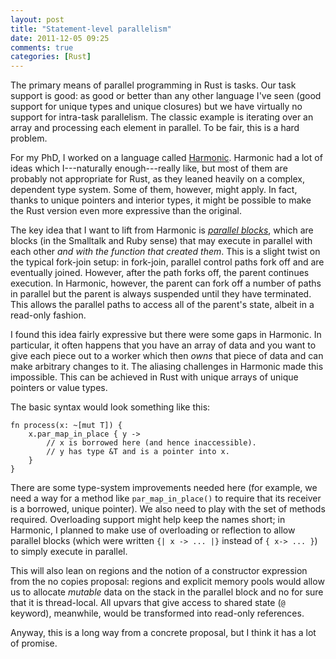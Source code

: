```yaml
---
layout: post
title: "Statement-level parallelism"
date: 2011-12-05 09:25
comments: true
categories: [Rust]
---
```


The primary means of parallel programming in Rust is tasks.  Our task
support is good: as good or better than any other language I've seen
(good support for unique types and unique closures) but we have
virtually no support for intra-task parallelism.  The classic example
is iterating over an array and processing each element in parallel.
To be fair, this is a hard problem.

For my PhD, I worked on a language called
[Harmonic](http://harmonic-lang.org).  Harmonic had a lot of ideas
which I---naturally enough---really like, but most of them are
probably not appropriate for Rust, as they leaned heavily on a
complex, dependent type system.  Some of them, however, might apply.
In fact, thanks to unique pointers and interior types, it might be
possible to make the Rust version even more expressive than the
original.

The key idea that I want to lift from Harmonic is
[*parallel blocks*][parblk], which are blocks (in the Smalltalk and
Ruby sense) that may execute in parallel with each other *and with the
function that created them*.  This is a slight twist on the typical
fork-join setup: in fork-join, parallel control paths fork off and are
eventually joined.  However, after the path forks off, the parent
continues execution.  In Harmonic, however, the parent can fork off a
number of paths in parallel but the parent is always suspended until
they have terminated.  This allows the parallel paths to access all of
the parent's state, albeit in a read-only fashion.

I found this idea fairly expressive but there were some gaps in
Harmonic.  In particular, it often happens that you have an array of
data and you want to give each piece out to a worker which then *owns*
that piece of data and can make arbitrary changes to it.  The aliasing
challenges in Harmonic made this impossible.  This can be achieved in
Rust with unique arrays of unique pointers or value types.

The basic syntax would look something like this:

    fn process(x: ~[mut T]) {
        x.par_map_in_place { y -> 
            // x is borrowed here (and hence inaccessible).
            // y has type &T and is a pointer into x.
        }
    }

There are some type-system improvements needed here (for example, we
need a way for a method like `par_map_in_place()` to require that its
receiver is a borrowed, unique pointer).  We also need to play with
the set of methods required.  Overloading support might help keep the
names short; in Harmonic, I planned to make use of overloading or
reflection to allow parallel blocks (which were written `{| x ->
... |}` instead of `{ x-> ... }`) to simply execute in parallel.

This will also lean on regions and the notion of a constructor
expression from the no copies proposal: regions and explicit memory
pools would allow us to allocate *mutable* data on the stack in the
parallel block and no for sure that it is thread-local.  All upvars
that give access to shared state (`@` keyword), meanwhile, would be
transformed into read-only references.

Anyway, this is a long way from a concrete proposal, but I think it
has a lot of promise.

[parblk]: http://harmonic-lang.org/tutorial-2/4-parallel-control-flow-usi.html
